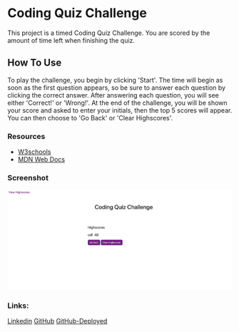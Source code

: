 # Coding Quiz Challenge

This project is a timed Coding Quiz Challenge. You are scored by the amount of time left when finishing the quiz.

## How To Use

To play the challenge, you begin by clicking 'Start'. The time will begin as soon as the first question appears, so be sure to answer each question by clicking the correct answer. After answering each question, you will see either 'Correct!' or 'Wrong!'. At the end of the challenge, you will be shown your score and asked to enter your initials, then the top 5 scores will appear. You can then choose to 'Go Back' or 'Clear Highscores'.

### Resources

* [W3schools](https://www.w3schools.com/css/css_syntax.asp)
* [MDN Web Docs](https://developer.mozilla.org/en-US/docs/Learn/JavaScript/First_steps/What_is_JavaScript)

### Screenshot

![coding-quiz-challenge](Assets/coding-quiz-screenshot.png)

### Links:
[Linkedin](https://www.linkedin.com/in/cdfox/)
[GitHub](https://github.com/CFox2019)
[GitHub-Deployed]()
